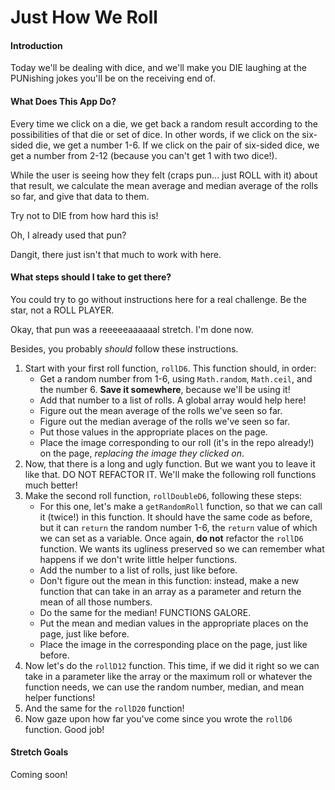 # Just How We Roll

#### Introduction

Today we'll be dealing with dice, and we'll make you DIE laughing at the PUNishing jokes you'll be on the receiving end of.

#### What Does This App Do?

Every time we click on a die, we get back a random result according to the possibilities of that die or set of dice. In other words, if we click on the six-sided die, we get a number 1-6. If we click on the pair of six-sided dice, we get a number from 2-12 (because you can't get 1 with two dice!).

While the user is seeing how they felt (craps pun... just ROLL with it) about that result, we calculate the mean average and median average of the rolls so far, and give that data to them.

Try not to DIE from how hard this is!

Oh, I already used that pun?

Dangit, there just isn't that much to work with here.

#### What steps should I take to get there?

You could try to go without instructions here for a real challenge. Be the star, not a ROLL PLAYER.

Okay, that pun was a reeeeeaaaaaal stretch. I'm done now.

Besides, you probably _should_ follow these instructions.

1. Start with your first roll function, `rollD6`. This function should, in order:
	* Get a random number from 1-6, using `Math.random`, `Math.ceil`, and the number 6. **Save it somewhere**, because we'll be using it!
	* Add that number to a list of rolls. A global array would help here!
	* Figure out the mean average of the rolls we've seen so far.
	* Figure out the median average of the rolls we've seen so far.
	* Put those values in the appropriate places on the page.
	* Place the image corresponding to our roll (it's in the repo already!) on the page, _replacing the image they clicked on_.
2. Now, that there is a long and ugly function. But we want you to leave it like that. DO NOT REFACTOR IT. We'll make the following roll functions much better!
3. Make the second roll function, `rollDoubleD6`, following these steps:
	* For this one, let's make a `getRandomRoll` function, so that we can call it (twice!) in this function. It should have the same code as before, but it can `return` the random number 1-6, the `return` value of which we can set as a variable. Once again, **do not** refactor the `rollD6` function. We wants its ugliness preserved so we can remember what happens if we don't write little helper functions.
	* Add the number to a list of rolls, just like before.
	* Don't figure out the mean in this function: instead, make a new function that can take in an array as a parameter and return the mean of all those numbers.
	* Do the same for the median! FUNCTIONS GALORE.
	* Put the mean and median values in the appropriate places on the page, just like before.
	* Place the image in the corresponding place on the page, just like before.
4. Now let's do the `rollD12` function. This time, if we did it right so we can take in a parameter like the array or the maximum roll or whatever the function needs, we can use the random number, median, and mean helper functions!
5. And the same for the `rollD20` function!
6. Now gaze upon how far you've come since you wrote the `rollD6` function. Good job!

#### Stretch Goals

Coming soon!